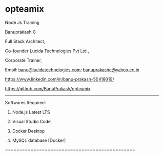 # opteamix
Node Js Training

Banuprakash C

Full Stack Architect,

Co-founder Lucida Technologies Pvt Ltd.,

Corporate Trainer,

Email: banu@lucidatechnologies.com; banuprakashc@yahoo.co.in

https://www.linkedin.com/in/banu-prakash-50416019/

https://github.com/BanuPrakash/opteamix

-----------------------------------------------------

Softwares Required:
1) Node.js Latest LTS

2) Visual Studio Code

3) Docker Desktop 

4) MySQL database [Docker]

==============================================



 

